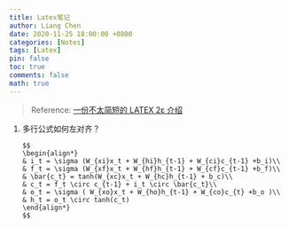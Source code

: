 ```yaml
---
title: Latex笔记
author: Liang Chen
date: 2020-11-25 18:00:00 +0800
categories: [Notes]
tags: [Latex]
pin: false
toc: true
comments: false
math: true
---
```


<head>
    <script src="https://cdn.mathjax.org/mathjax/latest/MathJax.js?config=TeX-AMS-MML_HTMLorMML" type="text/javascript"></script>
    <script type="text/x-mathjax-config">
        MathJax.Hub.Config({
            tex2jax: {
            skipTags: ['script', 'noscript', 'style', 'textarea', 'pre'],
            inlineMath: [['$','$']]
            }
        });
    </script>
</head>

> Reference: [一份不太简短的 LATEX 2ε 介绍](http://www.mohu.org/info/lshort-cn.pdf)

1. 多行公式如何左对齐？

    ```
    $$
    \begin{align*}
    & i_t = \sigma (W_{xi}x_t + W_{hi}h_{t-1} + W_{ci}c_{t-1} +b_i)\\
    & f_t = \sigma (W_{xf}x_t + W_{hf}h_{t-1} + W_{cf}c_{t-1} +b_f)\\
    & \bar{c_t} = tanh(W_{xc}x_t + W_{hc}h_{t-1} + b_c)\\
    & c_t = f_t \circ c_{t-1} + i_t \circ \bar{c_t}\\
    & o_t = \sigma ( W_{xo}x_t + W_{ho}h_{t-1} + W_{co}c_{t} +b_o )\\
    & h_t = o_t \circ tanh(c_t)
    \end{align*}
    $$
    ```

